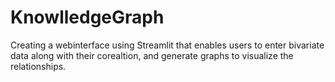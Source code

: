 # KnowlledgeGraph

Creating a webinterface using Streamlit that enables users to enter bivariate data along with their corealtion, and generate graphs to visualize the relationships.
